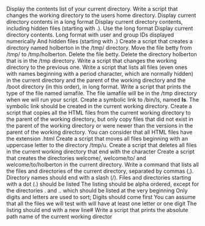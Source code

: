  Display the contents list of your current directory.
 Write a script that changes the working directory to the users home directory.
 Display current directory contents in a long format
 Display current directory contents, including hidden files (starting with .). Use the long format
 Display current directory contents.
   Long format   with user and group IDs displayed numerically
   And hidden files (starting with .)
 Create a script that creates a directory named holberton in the /tmp/ directory.
 Move the file betty from /tmp/ to /tmp/holberton.
 Delete the file betty.
 Delete the directory holberton that is in the /tmp directory.
 Write a script that changes the working directory to the previous one.
 Write a script that lists all files (even ones with names beginning with a period character, which are normally hidden)
 in the current directory and the parent of the working directory and the /boot directory (in this order), in long format.
 Write a script that prints the type of the file named iamafile. The file iamafile will be in the /tmp directory when we will run your script.
 Create a symbolic link to /bin/ls, named __ls__. The symbolic link should be created in the current working directory. 
 Create a script that copies all the HTML files from the current working directory to the parent of the working directory, 
 but only copy files that did not exist in the parent of the working directory or were newer than the versions in the parent
 of the working directory. You can consider that all HTML files have the extension .html
 Create a script that moves all files beginning with an uppercase letter to the directory /tmp/u.
 Create a script that deletes all files in the current working directory that end with the character 
 Create a script that creates the directories welcome/, welcome/to/ and welcome/to/holberton in the current directory.
 Write a command that lists all the files and directories of the current directory, separated by commas (,).
Directory names should end with a slash (/).
    Files and directories starting with a dot (.) should be listed
    The listing should be alpha ordered, except for the directories . and .. which should be listed at the very beginning
    Only digits and letters are used to sort; Digits should come first
    You can assume that all the files we will test with will have at least one letter or one digit
   The listing should end with a new line# Write a script that prints the absolute path name of the current working director
